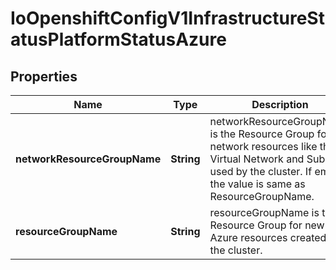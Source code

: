
# IoOpenshiftConfigV1InfrastructureStatusPlatformStatusAzure

## Properties
Name | Type | Description | Notes
------------ | ------------- | ------------- | -------------
**networkResourceGroupName** | **String** | networkResourceGroupName is the Resource Group for network resources like the Virtual Network and Subnets used by the cluster. If empty, the value is same as ResourceGroupName. |  [optional]
**resourceGroupName** | **String** | resourceGroupName is the Resource Group for new Azure resources created for the cluster. |  [optional]



